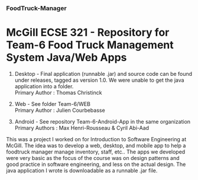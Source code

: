 ### FoodTruck-Manager
# McGill ECSE 321 - Repository for Team-6 Food Truck Management System Java/Web Apps

1. Desktop - Final application (runnable .jar) and source code can be found under releases, tagged as version 1.0. We were unable to get the java application into a folder.		
Primary Author : Thomas Christinck
 		
2. Web - See folder Team-6/WEB		
Primary Author : Julien Courbebasse
 
3. Android - See repository Team-6-Android-App in the same organization		
Primary Authors : Max Henri-Rousseau & Cyril Abi-Aad
 
 
 
This was a project I worked on for Introduction to Software Engineering at McGill. The idea was to develop a web, desktop, and mobile app to help a foodtruck manager manage inventory, staff, etc.. The apps we developed were very basic as the focus of the course was on design patterns and good practice in software engineering, and less on the actual design. The java application I wrote is downloadable as a runnable .jar file.
